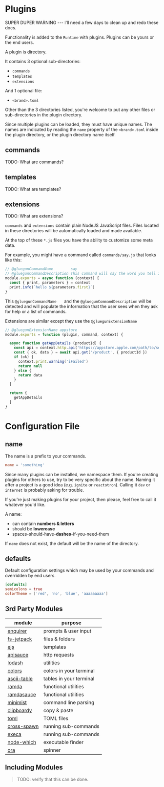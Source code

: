 # Plugins

SUPER DUPER WARNING --- I'll need a few days to clean up and redo these docs.

Functionality is added to the `Runtime` with plugins.  Plugins can be yours or the end users.

A plugin is directory.

It contains 3 optional sub-directories:

* `commands`
* `templates`
* `extensions`

And 1 optional file:

* `<brand>.toml`

Other than the 3 directories listed, you're welcome to put any other files or sub-directories in the plugin directory.

Since multiple plugins can be loaded, they must have unique names.  The names are indicated by reading the `name` property of the `<brand>.toml` inside the plugin directory, or the plugin directory name itself. 

## commands

TODO: What are commands?

## templates

TODO: What are templates?

## extensions

TODO: What are extensions?


`commands` and `extensions` contain plain NodeJS JavaScript files.  Files located in these
directories will be automatically loaded and made available.

At the top of these `*.js` files you have the ability to customize some meta data.

For example, you might have a command called `commands/say.js` that looks like this:

```js
// @gluegunCommandName        say
// @gluegunCommandDescription This command will say the word you tell it to.
module.exports = async function (context) {
  const { print, parameters } = context  
  print.info(`hello ${parameters.first}`)
}
```

This `@gluegunCommandName   ` and the `@gluegunCommandDescription` will be detected and will populate the information that
the user sees when they ask for help or a list of commands.

Extensions are similar except they use the `@gluegunExtensionName` 

```js
// @gluegunExtensionName appstore
module.exports = function (plugin, command, context) {

  async function getAppDetails (productId) {
    const api = context.http.api('https://appstore.apple.com/path/to/service')
    const { ok, data } = await api.get('/product', { productId })
    if (ok) {
      context.print.warning('iFailed')
      return null
    } else {
      return data
    }
  }

  return {
    getAppDetails
  }
}  
```


# Configuration File

## name

The name is a prefix to your commands.

```toml
name = 'something'
```

Since many plugins can be installed, we namespace them. If you're creating plugins
for others to use, try to be very specific about the name. Naming it after a project
is a good idea (e.g. `ignite` or `reactotron`). Calling it `dev` or `internet` is
probably asking for trouble.

If you're just making plugins for your project, then please, feel free to call it
whatever you'd like.

A name:

* can contain **numbers & letters**
* should be **lowercase**
* spaces-should-have-**dashes**-if-you-need-them

If `name` does not exist, the default will be the name of the directory. 

## defaults

Default configuration settings which may be used by your commands and overridden by end users.

```toml
[defaults]
semicolons = true
colorTheme = ['red', 'no', 'blue', 'aaaaaaaaa']
```


## 3rd Party Modules

| module                                                          | purpose                 |
| --------------------------------------------------------------- | ----------------------- |
| [enquirer](https://github.com/enquirer/enquirer)                | prompts & user input    |
| [fs-jetpack](https://github.com/szwacz/fs-jetpack)              | files & folders         |
| [ejs](https://github.com/mde/ejs)                               | templates               |
| [apisauce](https://github.com/skellock/apisauce)                | http requests           |
| [lodash](https://github.com/lodash/lodash)                      | utilities               |
| [colors](https://github.com/Marak/colors.js)                    | colors in your terminal |
| [ascii-table](https://github.com/sorensen/ascii-table)          | tables in your terminal |
| [ramda](https://github.com/ramda/ramda)                         | functional utilities    |
| [ramdasauce](https://github.com/skellock/ramdasauce)            | functional utilities    |
| [minimist](https://github.com/substack/minimist)                | command line parsing    |
| [clipboardy](https://github.com/sindresorhus/clipboardy)        | copy & paste            |
| [toml](https://github.com/BinaryMuse/toml-node)                 | TOML files              |
| [cross-spawn](https://github.com/IndigoUnited/node-cross-spawn) | running sub-commands    |
| [execa](https://github.com/sindresorhus/execa)                  | running sub-commands    |
| [node-which](https://github.com/npm/node-which)                 | executable finder       |
| [ora](https://github.com/sindresorhus/ora)                      | spinner                 |


## Including Modules

> TODO: verify that this can be done.
